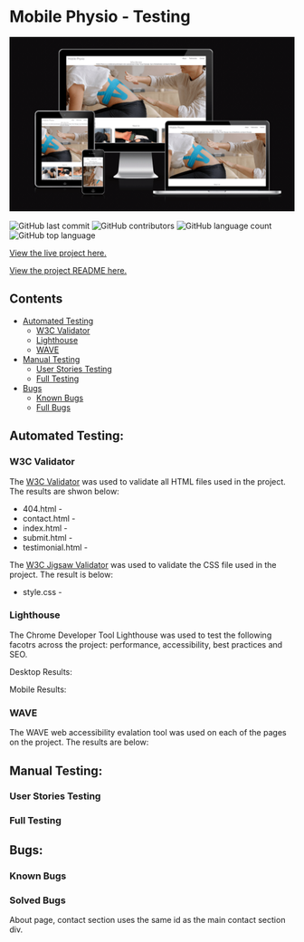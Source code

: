 # Mobile Physio - Testing

![Mobile Physio Site on multiple devices](/assets/images/README/response-design.png)

![GitHub last commit](https://img.shields.io/github/last-commit/CallumDennisIE/mobile-physio?style=for-the-badge)
![GitHub contributors](https://img.shields.io/github/contributors/CallumDennisIE/mobile-physio?style=for-the-badge)
![GitHub language count](https://img.shields.io/github/languages/count/CallumDennisIE/mobile-physio?style=for-the-badge)
![GitHub top language](https://img.shields.io/github/languages/top/CallumDennisIE/mobile-physio?style=for-the-badge)

[View the live project here.](https://callumdennisie.github.io/mobile-physio/)

[View the project README here.](README.md)

## Contents
* [Automated Testing](#automated-testing)
    * [W3C Validator](#w3c-validator)
    * [Lighthouse](#lighthouse)
    * [WAVE](#wave)
* [Manual Testing](#manual-testing)
    * [User Stories Testing](#user-stories-testing)
    * [Full Testing](#full-testing)
* [Bugs](#bugs)
    * [Known Bugs](#known-bugs)
    * [Full Bugs](#solved-bugs)

## Automated Testing:
### W3C Validator
The [W3C Validator](https://validator.w3.org/) was used to validate all HTML files used in the project. The results are shwon below:

* 404.html - 
* contact.html - 
* index.html - 
* submit.html - 
* testimonial.html - 

The [W3C Jigsaw Validator](https://jigsaw.w3.org/css-validator/) was used to validate the CSS file used in the project. The result is below:

* style.css - 

### Lighthouse
The Chrome Developer Tool Lighthouse was used to test the following facotrs across the project: performance, accessibility, best practices and SEO.

Desktop Results:

Mobile Results:

### WAVE
The WAVE web accessibility evalation tool was used on each of the pages on the project. The results are below:

## Manual Testing:
### User Stories Testing

### Full Testing

## Bugs:
### Known Bugs

### Solved Bugs
About page, contact section uses the same id as the main contact section div.